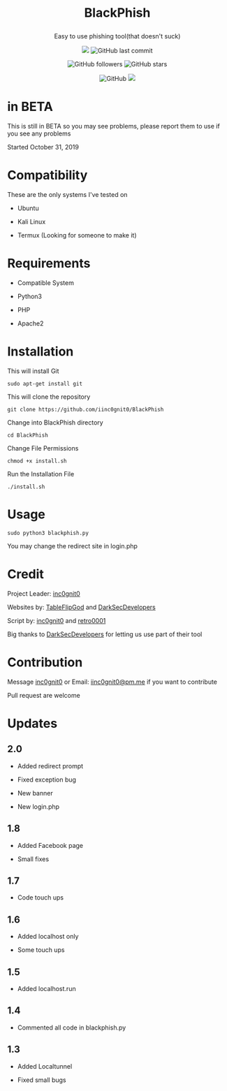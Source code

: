 <h1 align="center">
  
  BlackPhish

</h1>

<p align="center">Easy to use phishing tool(that doesn't suck)</p>

<p align="center">
  
  <img src="https://img.shields.io/badge/version-2.0-brightgreen">

  <img alt="GitHub last commit" src="https://img.shields.io/github/last-commit/iinc0gnit0/BlackPhish">

</p>
  
<p align="center">
  
  <img alt="GitHub followers" src="https://img.shields.io/github/followers/iinc0gnit0?style=social">
  
  <img alt="GitHub stars" src="https://img.shields.io/github/stars/iinc0gnit0/BlackPhish?style=social">
  
</p>

<p align="center">
  
  <img alt="GitHub" src="https://img.shields.io/github/license/iinc0gnit0/BlackPhish">
  
  <img src="https://img.shields.io/badge/language-python3-blue">
  
</p>

# in BETA

This is still in BETA so you may see problems, please report them to use if you see any problems

Started October 31, 2019

# Compatibility

These are the only systems I've tested on

- Ubuntu

- Kali Linux

- Termux (Looking for someone to make it)

# Requirements

- Compatible System

- Python3

- PHP

- Apache2

# Installation

This will install Git

`sudo apt-get install git`

This will clone the repository

`git clone https://github.com/iinc0gnit0/BlackPhish`

Change into BlackPhish directory

`cd BlackPhish`

Change File Permissions

`chmod +x install.sh`

Run the Installation File

`./install.sh`

# Usage

`sudo python3 blackphish.py`

You may change the redirect site in login.php

# Credit

Project Leader: [inc0gnit0](https://github.com/iinc0gnit0)

Websites by: [TableFlipGod](https://instagram.com/tableflipgod_yt) and [DarkSecDevelopers](https://github.com/DarkSecDevelopers)

Script by: [inc0gnit0](https://github.com/iinc0gnit0) and [retro0001](https://github.com/retro0001)

Big thanks to [DarkSecDevelopers](https://github.com/DarkSecDevelopers) for letting us use part of their tool

# Contribution

Message [inc0gnit0](https://instagram.com/inc0gnit0.offical) or Email: iinc0gnit0@pm.me if you want to contribute

Pull request are welcome

# Updates

## 2.0

- Added redirect prompt

- Fixed exception bug

- New banner

- New login.php

## 1.8

- Added Facebook page

- Small fixes

## 1.7

- Code touch ups 

## 1.6

- Added localhost only

- Some touch ups

## 1.5

- Added localhost.run

## 1.4

- Commented all code in blackphish.py

## 1.3

- Added Localtunnel

- Fixed small bugs
